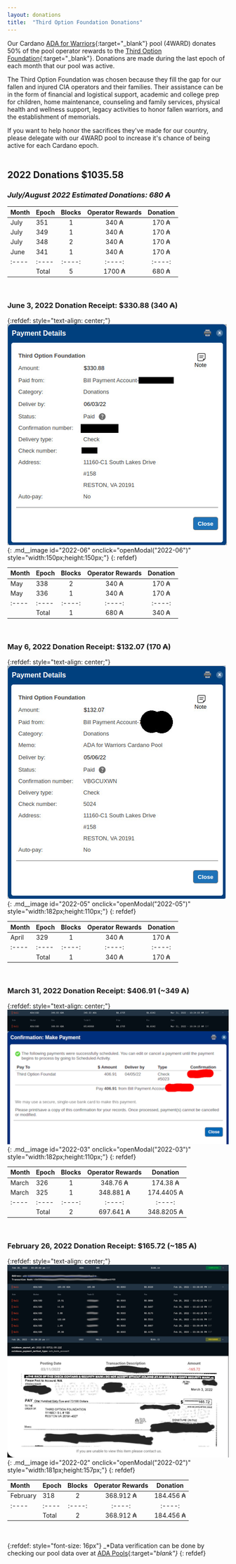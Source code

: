 ```yaml
---
layout: donations
title:  "Third Option Foundation Donations"
---
```

Our Cardano [ADA for Warriors](https://4wardpool.swiftcryptollc.com){:target="_blank"} pool (4WARD) donates 50% of the pool operator rewards to the [Third Option Foundation](https://www.thirdoptionfoundation.org/){:target="_blank"}.  Donations are made during the last epoch of each month that our pool was active.

The Third Option Foundation was chosen because they fill the gap for our fallen and injured CIA operators and their families. Their assistance can be in the form of financial and logistical support, academic and college prep for children, home maintenance, counseling and family services, physical health and wellness support, legacy activities to honor fallen warriors, and the establishment of memorials.

If you want to help honor the sacrifices they've made for our country, please delegate with our 4WARD pool to increase it's chance of being active for each Cardano epoch.
<br /><br />

## 2022 Donations $1035.58 ##

### _July/August 2022 Estimated Donations: 680 ₳_ ###

| Month | Epoch | Blocks | Operator Rewards | Donation |
| :---- | :---- | :----: | :----: | :----: |
| July | 351 | 1 | 340 ₳ | 170 ₳ |
| July | 349 | 1 | 340 ₳ | 170 ₳ |
| July | 348 | 2 | 340 ₳ | 170 ₳ |
| June | 341 | 1 | 340 ₳ | 170 ₳ |
| :---- | :---- | :----: | :----: | :----: |
| | Total | 5 | 1700 ₳ | 680 ₳ |

<br />

### June 3, 2022 Donation Receipt: $330.88 (340 ₳) ###

{:refdef: style="text-align: center;"}
![Donation](/img/tof/2022-06-03-TOF-Donation.jpg){: .md__image id="2022-06" onclick="openModal(\"2022-06\")" style="width:150px;height:150px;"}
{: refdef}

| Month | Epoch | Blocks | Operator Rewards | Donation |
| :---- | :---- | :----: | :----: | :----: |
| May | 338 | 2 | 340 ₳ | 170 ₳ |
| May | 336 | 1 | 340 ₳ | 170 ₳ |
| :---- | :---- | :----: | :----: | :----: |
| | Total | 1 | 680 ₳ | 340 ₳ |

<br />

### May 6, 2022 Donation Receipt: $132.07 (170 ₳) ###

{:refdef: style="text-align: center;"}
![Donation](/img/tof/2022-05-06-TOF-Donation.jpg){: .md__image id="2022-05" onclick="openModal(\"2022-05\")" style="width:182px;height:110px;"}
{: refdef}

| Month | Epoch | Blocks | Operator Rewards | Donation |
| :---- | :---- | :----: | :----: | :----: |
| April | 329 | 1 | 340 ₳ | 170 ₳ |
| :---- | :---- | :----: | :----: | :----: |
| | Total | 1 | 340 ₳ | 170 ₳ |
                  
<br />

### March 31, 2022 Donation Receipt: $406.91 (~349 ₳) ###

{:refdef: style="text-align: center;"}
![Donation](/img/tof/2022-03-31-TOF-Donation.jpg){: .md__image id="2022-03" onclick="openModal(\"2022-03\")" style="width:182px;height:110px;"}
{: refdef}

| Month | Epoch | Blocks | Operator Rewards | Donation |
| :---- | :---- | :----: | :----: | :----: |
| March | 326 | 1 | 348.76 ₳ | 174.38 ₳ |
| March | 325 | 1 | 348.881 ₳ | 174.4405 ₳ |
| :---- | :---- | :----: | :----: | :----: |
| | Total | 2 | 697.641 ₳ | 348.8205 ₳ |
                  
<br />

### February 26, 2022 Donation Receipt: $165.72 (~185 ₳) ###

{:refdef: style="text-align: center;"}
![Donation](/img/tof/2022-02-26-TOF-Donation.jpg){: .md__image id="2022-02" onclick="openModal(\"2022-02\")" style="width:181px;height:157px;"}
{: refdef}

| Month | Epoch | Blocks | Operator Rewards | Donation |
| :---- | :---- | :----: | :----: | :----: |
| February | 318 | 2 | 368.912 ₳ | 184.456 ₳ |
| :---- | :---- | :----: | :----: | :----: |
| | Total | 2 | 368.912 ₳ | 184.456 ₳ |
                  
<br /><br />
{:refdef: style="font-size: 16px"}
_*Data verification can be done by checking our pool data over at [ADA Pools](https://adapools.org/pool/b6063f0f2fa05d98132f15defed4c69c06ea61451b4ea4cea0ce1b80#tab-rewards){:target="_blank"}_
{: refdef}
